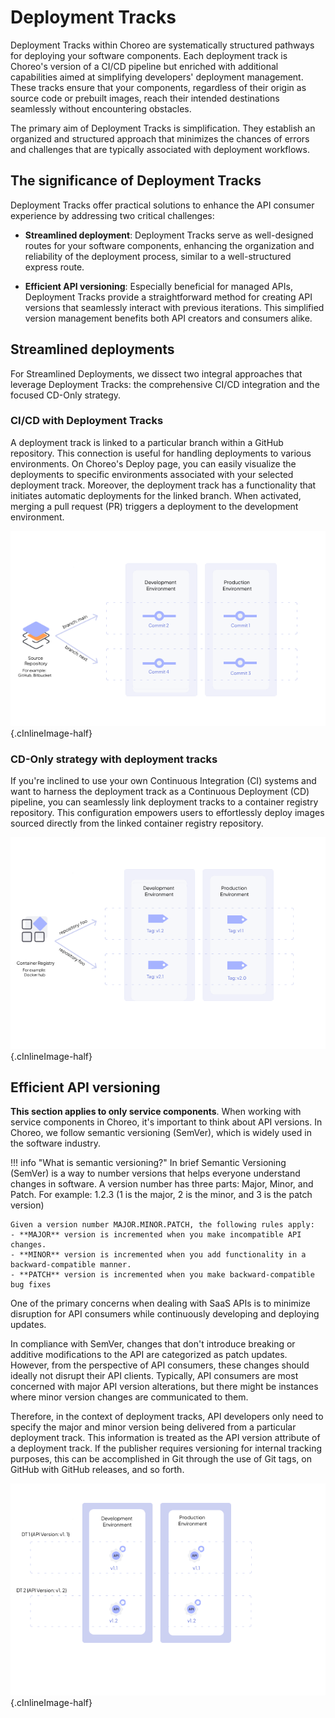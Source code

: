 # Deployment Tracks

Deployment Tracks within Choreo are systematically structured pathways for deploying your software components. Each deployment track is Choreo's version of a CI/CD pipeline but enriched with additional capabilities aimed at simplifying developers' deployment management. These tracks ensure that your components, regardless of their origin as source code or prebuilt images, reach their intended destinations seamlessly without encountering obstacles.

The primary aim of Deployment Tracks is simplification. They establish an organized and structured approach that minimizes the chances of errors and challenges that are typically associated with deployment workflows.

## The significance of Deployment Tracks

Deployment Tracks offer practical solutions to enhance the API consumer experience by addressing two critical challenges:

- **Streamlined deployment**: Deployment Tracks serve as well-designed routes for your software components, enhancing the organization and reliability of the deployment process, similar to a well-structured express route.

- **Efficient API versioning**: Especially beneficial for managed APIs, Deployment Tracks provide a straightforward method for creating API versions that seamlessly interact with previous iterations. This simplified version management benefits both API creators and consumers alike.

## Streamlined deployments

For Streamlined Deployments, we dissect two integral approaches that leverage Deployment Tracks: the comprehensive CI/CD integration and the focused CD-Only strategy.

### CI/CD with Deployment Tracks

A deployment track is linked to a particular branch within a GitHub repository. This connection is useful for handling deployments to various environments. On Choreo's Deploy page, you can easily visualize the deployments to specific environments associated with your selected deployment track. Moreover, the deployment track has a functionality that initiates automatic deployments for the linked branch. When activated, merging a pull request (PR) triggers a deployment to the development environment.

![Deployment Tacks - Source Repo](../assets/img/choreo-concepts/deployment-tracks-source-repo.png){.cInlineImage-half}

### CD-Only strategy with deployment tracks

If you're inclined to use your own Continuous Integration (CI) systems and want to harness the deployment track as a Continuous Deployment (CD) pipeline, you can seamlessly link deployment tracks to a container registry repository. This configuration empowers users to effortlessly deploy images sourced directly from the linked container registry repository.

![Deployment Tacks - Source Repo](../assets/img/choreo-concepts/deployment-tracks-container-registry.png){.cInlineImage-half}


## Efficient API versioning

**This section applies to only service components**. When working with service components in Choreo, it's important to think about API versions. In Choreo, we follow semantic versioning (SemVer), which is widely used in the software industry.

!!! info "What is semantic versioning?"
    In brief Semantic Versioning (SemVer) is a way to number versions that helps everyone understand changes in software. A version number has three parts: Major, Minor, and Patch.
    For example: 1.2.3 (1 is the major, 2 is the minor, and 3 is the patch version)  

    Given a version number MAJOR.MINOR.PATCH, the following rules apply:
    - **MAJOR** version is incremented when you make incompatible API changes.
    - **MINOR** version is incremented when you add functionality in a backward-compatible manner.
    - **PATCH** version is incremented when you make backward-compatible bug fixes

One of the primary concerns when dealing with SaaS APIs is to minimize disruption for API consumers while continuously developing and deploying updates.

In compliance with SemVer, changes that don't introduce breaking or additive modifications to the API are categorized as patch updates. However, from the perspective of API consumers, these changes should ideally not disrupt their API clients. Typically, API consumers are most concerned with major API version alterations, but there might be instances where minor version changes are communicated to them.

Therefore, in the context of deployment tracks, API developers only need to specify the major and minor version being delivered from a particular deployment track. This information is treated as the API version attribute of a deployment track. If the publisher requires versioning for internal tracking purposes, this can be accomplished in Git through the use of Git tags, on GitHub with GitHub releases, and so forth.

![Deployment Tacks - Source Repo](../assets/img/choreo-concepts/deployment-tracks-api-versioning.md.png){.cInlineImage-half}
